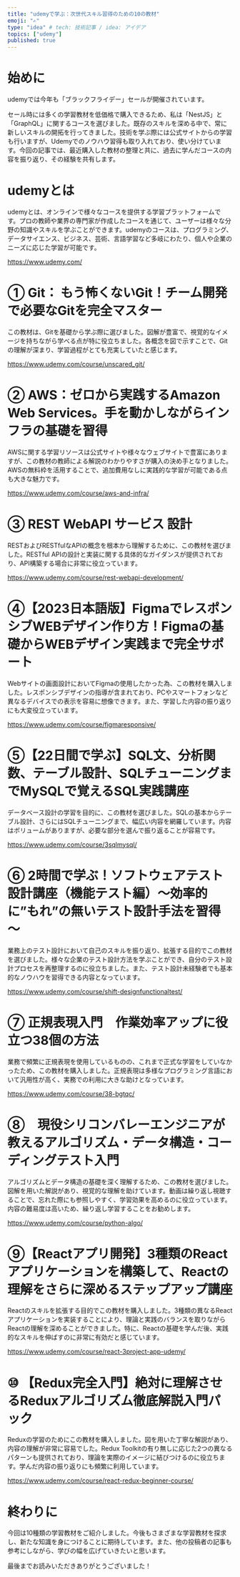 ```yaml
---
title: "udemyで学ぶ：次世代スキル習得のための10の教材"
emoji: "✍"
type: "idea" # tech: 技術記事 / idea: アイデア
topics: ["udemy"]
published: true
---
```


# 始めに

udemyでは今年も「ブラックフライデー」セールが開催されています。

セール時には多くの学習教材を低価格で購入できるため、私は「NestJS」と「GraphQL」に関するコースを選びました。既存のスキルを深める中で、常に新しいスキルの開拓を行ってきました。技術を学ぶ際には公式サイトからの学習も行いますが、Udemyでのノウハウ習得も取り入れており、使い分けています。今回の記事では、最近購入した教材の整理と共に、過去に学んだコースの内容を振り返り、その経験を共有します。

# udemyとは

udemyとは、オンラインで様々なコースを提供する学習プラットフォームです。プロの教師や業界の専門家が作成したコースを通じて、ユーザーは様々な分野の知識やスキルを学ぶことができます。udemyのコースは、プログラミング、データサイエンス、ビジネス、芸術、言語学習など多岐にわたり、個人や企業のニーズに応じた学習が可能です。

https://www.udemy.com/

# ① Git： もう怖くないGit！チーム開発で必要なGitを完全マスター

この教材は、Gitを基礎から学ぶ際に選びました。図解が豊富で、視覚的なイメージを持ちながら学べる点が特に役立ちました。各概念を図で示すことで、Gitの理解が深まり、学習過程がとても充実していたと感じます。

https://www.udemy.com/course/unscared_git/

# ② AWS：ゼロから実践するAmazon Web Services。手を動かしながらインフラの基礎を習得

AWSに関する学習リソースは公式サイトや様々なウェブサイトで豊富にありますが、この教材の教師による解説のわかりやすさが購入の決め手となりました。AWSの無料枠を活用することで、追加費用なしに実践的な学習が可能である点も大きな魅力です。

https://www.udemy.com/course/aws-and-infra/

# ③ REST WebAPI サービス 設計

RESTおよびRESTfulなAPIの概念を根本から理解するために、この教材を選びました。RESTful APIの設計と実装に関する具体的なガイダンスが提供されており、API構築する場合に非常に役立っています。

https://www.udemy.com/course/rest-webapi-development/

# ④【2023日本語版】FigmaでレスポンシブWEBデザイン作り方！Figmaの基礎からWEBデザイン実践まで完全サポート

Webサイトの画面設計においてFigmaの使用したかった為、この教材を購入しました。レスポンシブデザインの指導が含まれており、PCやスマートフォンなど異なるデバイスでの表示を容易に想像できます。また、学習した内容の振り返りにも大変役立っています。

https://www.udemy.com/course/figmaresponsive/

# ⑤【22日間で学ぶ】SQL文、分析関数、テーブル設計、SQLチューニングまでMySQLで覚えるSQL実践講座

データベース設計の学習を目的に、この教材を選びました。SQLの基本からテーブル設計、さらにはSQLチューニングまで、幅広い内容を網羅しています。内容はボリュームがありますが、必要な部分を選んで振り返ることが容易です。

https://www.udemy.com/course/3sqlmysql/


# ⑥ 2時間で学ぶ！ソフトウェアテスト設計講座（機能テスト編）～効率的に”もれ”の無いテスト設計手法を習得～

業務上のテスト設計において自己のスキルを振り返り、拡張する目的でこの教材を選びました。様々な企業のテスト設計方法を学ぶことができ、自分のテスト設計プロセスを再整理するのに役立ちました。また、テスト設計未経験者でも基本的なノウハウを習得できる内容となっています。

https://www.udemy.com/course/shift-designfunctionaltest/


# ⑦ 正規表現入門　作業効率アップに役立つ38個の方法

業務で頻繁に正規表現を使用しているものの、これまで正式な学習をしていなかったため、この教材を購入しました。正規表現は多様なプログラミング言語において汎用性が高く、実務での利用に大きな助けとなっています。

https://www.udemy.com/course/38-bgtqc/

# ⑧　現役シリコンバレーエンジニアが教えるアルゴリズム・データ構造・コーディングテスト入門

アルゴリズムとデータ構造の基礎を深く理解するため、この教材を選びました。図解を用いた解説があり、視覚的な理解を助けています。動画は繰り返し視聴することで、忘れた際にも参照しやすく、学習効果を高めるのに役立っています。内容の難易度は高いため、繰り返し学習することをお勧めします。

https://www.udemy.com/course/python-algo/

# ⑨【Reactアプリ開発】3種類のReactアプリケーションを構築して、Reactの理解をさらに深めるステップアップ講座

Reactのスキルを拡張する目的でこの教材を購入しました。3種類の異なるReactアプリケーションを実装することにより、理論と実践のバランスを取りながらReactの理解を深めることができました。特に、Reactの基礎を学んだ後、実践的なスキルを伸ばすのに非常に有効だと感じています。

https://www.udemy.com/course/react-3project-app-udemy/

# ⑩ 【Redux完全入門】絶対に理解させるReduxアルゴリズム徹底解説入門パック

Reduxの学習のためにこの教材を購入しました。図を用いた丁寧な解説があり、内容の理解が非常に容易でした。Redux Toolkitの有り無しに応じた2つの異なるパターンも提供されており、理論を実際のイメージに結びつけるのに役立ちます。学んだ内容の振り返りにも頻繁に利用しています。

https://www.udemy.com/course/react-redux-beginner-course/

# 終わりに

今回は10種類の学習教材をご紹介しました。今後もさまざまな学習教材を探求し、新たな知識を身につけることに期待しています。また、他の投稿者の記事も参考にしながら、学びの幅を広げていきたいと思います。

最後までお読みいただきありがとうございました！
